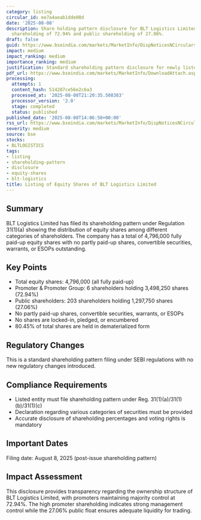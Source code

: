 ```yaml
---
category: listing
circular_id: ee7a4aeab1dde08d
date: '2025-08-08'
description: Share holding pattern disclosure for BLT Logistics Limited showing promoter
  shareholding of 72.94% and public shareholding of 27.06%.
draft: false
guid: https://www.bseindia.com/markets/MarketInfo/DispNoticesNCirculars.aspx?Noticeid={8B86E6F0-59B8-4540-BE39-8FCDB3AF9E0B}&noticeno=20250808-49&dt=08/08/2025&icount=49&totcount=62&flag=0
impact: medium
impact_ranking: medium
importance_ranking: medium
justification: Standard shareholding pattern disclosure for newly listed company
pdf_url: https://www.bseindia.com/markets/MarketInfo/DownloadAttach.aspx?id=20250808-49&attachedId=7c770a93-7d8e-4e85-9cb0-15f927375c0c
processing:
  attempts: 1
  content_hash: 514287ce56e2c6a3
  processed_at: '2025-08-08T21:20:35.508383'
  processor_version: '2.0'
  stage: completed
  status: published
published_date: '2025-08-08T14:06:50+00:00'
rss_url: https://www.bseindia.com/markets/MarketInfo/DispNoticesNCirculars.aspx?Noticeid={8B86E6F0-59B8-4540-BE39-8FCDB3AF9E0B}&noticeno=20250808-49&dt=08/08/2025&icount=49&totcount=62&flag=0
severity: medium
source: bse
stocks:
- BLTLOGISTICS
tags:
- listing
- shareholding-pattern
- disclosure
- equity-shares
- blt-logistics
title: Listing of Equity Shares of BLT Logistics Limited
---
```


## Summary

BLT Logistics Limited has filed its shareholding pattern under Regulation 31(1)(a) showing the distribution of equity shares among different categories of shareholders. The company has a total of 4,796,000 fully paid-up equity shares with no partly paid-up shares, convertible securities, warrants, or ESOPs outstanding.

## Key Points

- Total equity shares: 4,796,000 (all fully paid-up)
- Promoter & Promoter Group: 6 shareholders holding 3,498,250 shares (72.94%)
- Public shareholders: 203 shareholders holding 1,297,750 shares (27.06%)
- No partly paid-up shares, convertible securities, warrants, or ESOPs
- No shares are locked-in, pledged, or encumbered
- 80.45% of total shares are held in dematerialized form

## Regulatory Changes

This is a standard shareholding pattern filing under SEBI regulations with no new regulatory changes introduced.

## Compliance Requirements

- Listed entity must file shareholding pattern under Reg. 31(1)(a)/31(1)(b)/31(1)(c)
- Declaration regarding various categories of securities must be provided
- Accurate disclosure of shareholding percentages and voting rights is mandatory

## Important Dates

Filing date: August 8, 2025 (post-issue shareholding pattern)

## Impact Assessment

This disclosure provides transparency regarding the ownership structure of BLT Logistics Limited, with promoters maintaining majority control at 72.94%. The high promoter shareholding indicates strong management control while the 27.06% public float ensures adequate liquidity for trading.